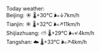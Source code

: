Today weather:  
Beijing: ☀️   🌡️+30°C 🌬️↓7km/h  
Tianjin: ☀️   🌡️+32°C 🌬️↗11km/h  
Shijiazhuang: ⛅️  🌡️+29°C 🌬️↙4km/h  
Tangshan: ☁️   🌡️+33°C 🌬️↗4km/h  
